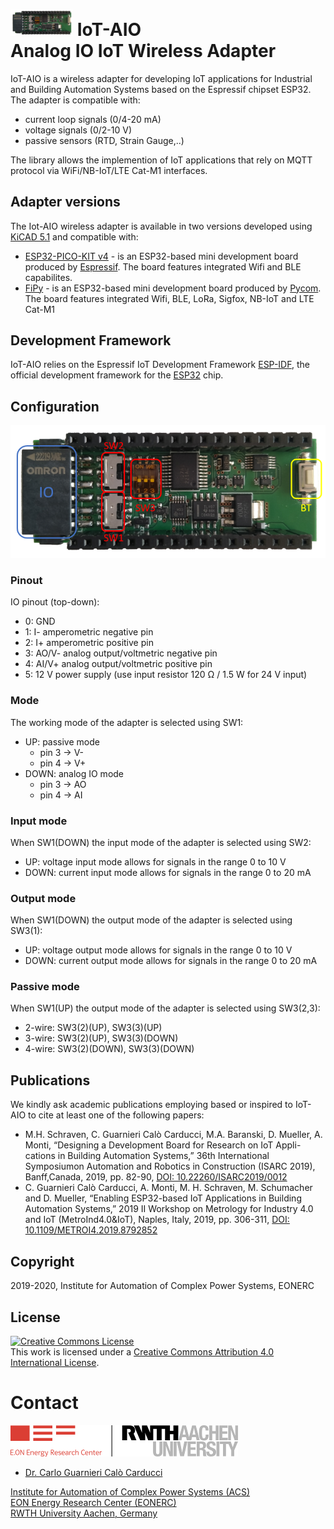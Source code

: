 #  <img src="fig/IoT-AIO.png" width=100 /> IoT-AIO <br/> Analog IO IoT Wireless Adapter

IoT-AIO is a wireless adapter for developing IoT applications for Industrial and Building Automation Systems based on the Espressif chipset ESP32. The adapter is compatible with:
- current loop signals (0/4-20 mA)
- voltage signals (0/2-10 V)
- passive sensors (RTD, Strain Gauge,..)

The library allows the implemention of IoT applications that rely on MQTT protocol via WiFi/NB-IoT/LTE Cat-M1 interfaces.

## Adapter versions
The Iot-AIO wireless adapter is available in two versions developed using [KiCAD 5.1](https://kicad-pcb.org/) and compatible with:
- [ESP32-PICO-KIT v4](https://docs.espressif.com/projects/esp-idf/en/latest/esp32/hw-reference/esp32/get-started-pico-kit.html) - is an ESP32-based mini development board produced by [Espressif](https://espressif.com/). The board features integrated Wifi and BLE capabilites.
- [FiPy](https://pycom.io/product/fipy/) - is an ESP32-based mini development board produced by [Pycom](https://pycom.io/). The board features integrated Wifi, BLE, LoRa, Sigfox, NB-IoT and LTE Cat-M1

## Development Framework
IoT-AIO relies on the Espressif IoT Development Framework [ESP-IDF](https://github.com/espressif/esp-idf), the official development framework for the [ESP32](https://espressif.com/en/products/hardware/esp32/overview) chip.

## Configuration
![IoT-AIO Mode](fig/IoT-AIO_mode.png)
### Pinout
IO pinout (top-down):
- 0: GND
- 1: I- amperometric negative pin
- 2: I+ amperometric positive pin
- 3: AO/V- analog output/voltmetric negative pin
- 4: AI/V+ analog output/voltmetric positive pin
- 5: 12 V power supply (use input resistor 120 Ω / 1.5 W for 24 V input)

### Mode
The working mode of the adapter is selected using SW1:
- UP: passive mode
    - pin 3 -> V-
    - pin 4 -> V+
- DOWN: analog IO mode
    - pin 3 -> AO
    - pin 4 -> AI

### Input mode
When SW1(DOWN) the input mode of the adapter is selected using SW2:
- UP: voltage input mode allows for signals in the range 0 to 10 V
- DOWN: current input mode  allows for signals in the range 0 to 20 mA

### Output mode
When SW1(DOWN) the output mode of the adapter is selected using SW3(1):
- UP: voltage output mode allows for signals in the range 0 to 10 V
- DOWN: current output mode  allows for signals in the range 0 to 20 mA

### Passive mode
When SW1(UP) the output mode of the adapter is selected using SW3(2,3):
- 2-wire: SW3(2)(UP), SW3(3)(UP)
- 3-wire: SW3(2)(UP), SW3(3)(DOWN)
- 4-wire: SW3(2)(DOWN), SW3(3)(DOWN)

## Publications

We kindly ask academic publications employing based or inspired to IoT-AIO to cite at least one of the following papers:

- M.H. Schraven, C. Guarnieri Calò Carducci, M.A. Baranski, D. Mueller, A. Monti, “Designing a Development Board for Research on IoT Appli-cations in Building Automation Systems,” 36th International Symposiumon  Automation  and  Robotics  in  Construction  (ISARC  2019),  Banff,Canada, 2019, pp. 82-90, [DOI: 10.22260/ISARC2019/0012](https://doi.org/10.22260/ISARC2019/0012)
- C. Guarnieri Calò Carducci, A. Monti, M. H. Schraven, M. Schumacher and D. Mueller, “Enabling ESP32-based IoT Applications in Building Automation Systems,” 2019 II Workshop on Metrology for Industry 4.0 and IoT (MetroInd4.0&IoT), Naples, Italy, 2019, pp. 306-311, [DOI: 10.1109/METROI4.2019.8792852](https://doi.org/10.1109/METROI4.2019.8792852)

## Copyright

2019-2020, Institute for Automation of Complex Power Systems, EONERC  

## License

<a rel="license" href="http://creativecommons.org/licenses/by/4.0/"><img alt="Creative Commons License" style="border-width:0" src="https://i.creativecommons.org/l/by/4.0/88x31.png" /></a><br />This work is licensed under a <a rel="license" href="http://creativecommons.org/licenses/by/4.0/">Creative Commons Attribution 4.0 International License</a>.

# Contact
[![EONERC ACS Logo](fig/eonerc_logo.png)](http://www.acs.eonerc.rwth-aachen.de)

- [Dr. Carlo Guarnieri Calò Carducci](mailto:cguarnieri@eonerc.rwth-aachen.de)

[Institute for Automation of Complex Power Systems (ACS)](http://www.acs.eonerc.rwth-aachen.de)  
[EON Energy Research Center (EONERC)](http://www.eonerc.rwth-aachen.de)  
[RWTH University Aachen, Germany](http://www.rwth-aachen.de)  
